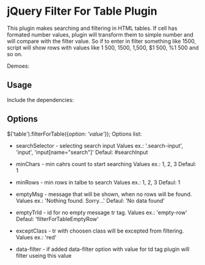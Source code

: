 # jQuery Filter For Table Plugin

This plugin makes searching and filtering in HTML tables.
If cell has formated number values, plugin will transform them to simple number and 
will compare with the filter value. So if to enter in filter something like 1500, 
script will show rows with values like 1 500, 1500, 1,500, $1 500, %1 500 and so on.

Demoes: 

## Usage

Include the dependencies:

<script src="/path/to/jquery.js"></script>
<script src="/path/to/filterForTable.js"></script>
<script>
$('table').filterForTable(); // basic usage

$('table').filterForTable({searchSelector: '.search-input'}); //selecting search input

</script>

## Options

$('table').filterForTable({*option*: *'value'*});
Options list: 

- searchSelector - selecting search input 
	Values ex.: '.search-input', 'input', 'input[name="search"]' 
	Defaul: #searchInput

- minChars - min cahrs count to start searching
	Values ex.: 1, 2, 3
	Defaul: 1

- minRows - min rows in talbe to search
	Values ex.: 1, 2, 3
	Defaul: 1

- emptyMsg - message that will be shown, when no rows will be found.
	Values ex.: 'Nothing found. Sorry...'
	Defaul: 'No data found'

- emptyTrId - id for no empty message tr tag.
	Values ex.: 'empty-row'
	Defaul: 'filterForTableEmptyRow'

- exceptClass - tr with choosen class will be excepted from filtering.
	Values ex.: 'red'
	
- data-filter - if added data-filter option with value for td tag plugin will filter useing this value